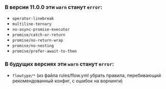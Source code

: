 ### В версии 11.0.0 эти `warn` станут `error`:
* `operator-linebreak`
* `multiline-ternary`
* `no-async-promise-executor`
* `promise/catch-or-return`
* `promise/no-return-wrap`
* `promise/no-nesting`
* `promise/prefer-await-to-then`

### В будущих версиях эти `warn` станут `error`:
* `flowtype/*` (из файла rules/flow.yml убрать правила, перебивающий рекомендованный конфиг, с ошибок на ворнинги)

